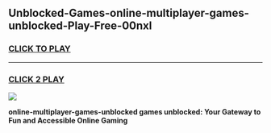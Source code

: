 
## Unblocked-Games-online-multiplayer-games-unblocked-Play-Free-00nxl
<h3>
<a href="https://premium76.site?title=online-multiplayer-games-unblocked&ref=18A1">CLICK TO PLAY</a></h3>
<hr>

<h3>
<a href="https://premium76.site?title=online-multiplayer-games-unblocked&ref=18A1">CLICK 2 PLAY</a>
  
</h3>

<a href="https://premium76.site?title=online-multiplayer-games-unblocked&ref=18A1"><img src="https://clearcache.store/games.png"></a>


**online-multiplayer-games-unblocked games unblocked: Your Gateway to Fun and Accessible Online Gaming**
